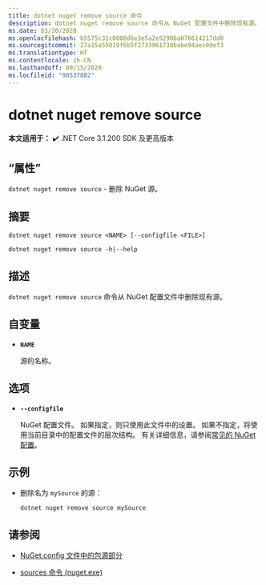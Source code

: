 ```yaml
---
title: dotnet nuget remove source 命令
description: dotnet nuget remove source 命令从 NuGet 配置文件中删除现有源。
ms.date: 03/20/2020
ms.openlocfilehash: b5575c31c0008d6e3e5a2e52906a076614217dd0
ms.sourcegitcommit: 27a15a55019f6b5f2733961738babe94aec0def3
ms.translationtype: HT
ms.contentlocale: zh-CN
ms.lasthandoff: 09/15/2020
ms.locfileid: "90537882"
---
```

# <a name="dotnet-nuget-remove-source"></a>dotnet nuget remove source

**本文适用于：** ✔️ .NET Core 3.1.200 SDK 及更高版本

## <a name="name"></a>“属性”

`dotnet nuget remove source` - 删除 NuGet 源。

## <a name="synopsis"></a>摘要

```dotnetcli
dotnet nuget remove source <NAME> [--configfile <FILE>]

dotnet nuget remove source -h|--help
```

## <a name="description"></a>描述

`dotnet nuget remove source` 命令从 NuGet 配置文件中删除现有源。

## <a name="arguments"></a>自变量

- **`NAME`**

  源的名称。

## <a name="options"></a>选项

- **`--configfile`**

  NuGet 配置文件。 如果指定，则只使用此文件中的设置。 如果不指定，将使用当前目录中的配置文件的层次结构。 有关详细信息，请参阅[常见的 NuGet 配置](/nuget/consume-packages/configuring-nuget-behavior)。

## <a name="examples"></a>示例

- 删除名为 `mySource` 的源：

  ```dotnetcli
  dotnet nuget remove source mySource
  ```

## <a name="see-also"></a>请参阅

- [NuGet.config 文件中的包源部分](/nuget/reference/nuget-config-file#package-source-sections)

- [sources 命令 (nuget.exe)](/nuget/reference/cli-reference/cli-ref-sources)
